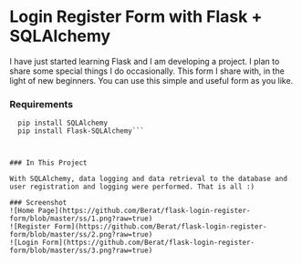 
# Login Register Form with Flask + SQLAlchemy


I have just started learning Flask and I am developing a project. I plan to share some special things I do occasionally. This form I share with, in the light of new beginners. You can use this simple and useful form as you like.

### Requirements
```pip install flask
  pip install SQLAlchemy
  pip install Flask-SQLAlchemy```



### In This Project

With SQLAlchemy, data logging and data retrieval to the database and user registration and logging were performed. That is all :)

### Screenshot
![Home Page](https://github.com/Berat/flask-login-register-form/blob/master/ss/1.png?raw=true)
![Register Form](https://github.com/Berat/flask-login-register-form/blob/master/ss/2.png?raw=true)
![Login Form](https://github.com/Berat/flask-login-register-form/blob/master/ss/3.png?raw=true)

